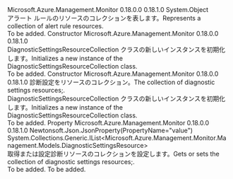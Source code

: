 <Type Name="DiagnosticSettingsResourceCollection" FullName="Microsoft.Azure.Management.Monitor.Management.Models.DiagnosticSettingsResourceCollection">
  <TypeSignature Language="C#" Value="public class DiagnosticSettingsResourceCollection" />
  <TypeSignature Language="ILAsm" Value=".class public auto ansi beforefieldinit DiagnosticSettingsResourceCollection extends System.Object" />
  <TypeSignature Language="DocId" Value="T:Microsoft.Azure.Management.Monitor.Management.Models.DiagnosticSettingsResourceCollection" />
  <TypeSignature Language="VB.NET" Value="Public Class DiagnosticSettingsResourceCollection" />
  <TypeSignature Language="F#" Value="type DiagnosticSettingsResourceCollection = class" />
  <AssemblyInfo>
    <AssemblyName>Microsoft.Azure.Management.Monitor</AssemblyName>
    <AssemblyVersion>0.18.0.0</AssemblyVersion>
    <AssemblyVersion>0.18.1.0</AssemblyVersion>
  </AssemblyInfo>
  <Base>
    <BaseTypeName>System.Object</BaseTypeName>
  </Base>
  <Interfaces />
  <Docs>
    <summary>
            <span data-ttu-id="2ce3c-101">アラート ルールのリソースのコレクションを表します。</span><span class="sxs-lookup"><span data-stu-id="2ce3c-101">Represents a collection of alert rule resources.</span></span>
            </summary>
    <remarks>To be added.</remarks>
  </Docs>
  <Members>
    <Member MemberName=".ctor">
      <MemberSignature Language="C#" Value="public DiagnosticSettingsResourceCollection ();" />
      <MemberSignature Language="ILAsm" Value=".method public hidebysig specialname rtspecialname instance void .ctor() cil managed" />
      <MemberSignature Language="DocId" Value="M:Microsoft.Azure.Management.Monitor.Management.Models.DiagnosticSettingsResourceCollection.#ctor" />
      <MemberSignature Language="VB.NET" Value="Public Sub New ()" />
      <MemberType>Constructor</MemberType>
      <AssemblyInfo>
        <AssemblyName>Microsoft.Azure.Management.Monitor</AssemblyName>
        <AssemblyVersion>0.18.0.0</AssemblyVersion>
        <AssemblyVersion>0.18.1.0</AssemblyVersion>
      </AssemblyInfo>
      <Parameters />
      <Docs>
        <summary>
            <span data-ttu-id="2ce3c-102">DiagnosticSettingsResourceCollection クラスの新しいインスタンスを初期化します。</span><span class="sxs-lookup"><span data-stu-id="2ce3c-102">Initializes a new instance of the DiagnosticSettingsResourceCollection class.</span></span>
            </summary>
        <remarks>To be added.</remarks>
      </Docs>
    </Member>
    <Member MemberName=".ctor">
      <MemberSignature Language="C#" Value="public DiagnosticSettingsResourceCollection (System.Collections.Generic.IList&lt;Microsoft.Azure.Management.Monitor.Management.Models.DiagnosticSettingsResource&gt; value = null);" />
      <MemberSignature Language="ILAsm" Value=".method public hidebysig specialname rtspecialname instance void .ctor(class System.Collections.Generic.IList`1&lt;class Microsoft.Azure.Management.Monitor.Management.Models.DiagnosticSettingsResource&gt; value) cil managed" />
      <MemberSignature Language="DocId" Value="M:Microsoft.Azure.Management.Monitor.Management.Models.DiagnosticSettingsResourceCollection.#ctor(System.Collections.Generic.IList{Microsoft.Azure.Management.Monitor.Management.Models.DiagnosticSettingsResource})" />
      <MemberSignature Language="VB.NET" Value="Public Sub New (Optional value As IList(Of DiagnosticSettingsResource) = null)" />
      <MemberSignature Language="F#" Value="new Microsoft.Azure.Management.Monitor.Management.Models.DiagnosticSettingsResourceCollection : System.Collections.Generic.IList&lt;Microsoft.Azure.Management.Monitor.Management.Models.DiagnosticSettingsResource&gt; -&gt; Microsoft.Azure.Management.Monitor.Management.Models.DiagnosticSettingsResourceCollection" Usage="new Microsoft.Azure.Management.Monitor.Management.Models.DiagnosticSettingsResourceCollection value" />
      <MemberType>Constructor</MemberType>
      <AssemblyInfo>
        <AssemblyName>Microsoft.Azure.Management.Monitor</AssemblyName>
        <AssemblyVersion>0.18.0.0</AssemblyVersion>
        <AssemblyVersion>0.18.1.0</AssemblyVersion>
      </AssemblyInfo>
      <Parameters>
        <Parameter Name="value" Type="System.Collections.Generic.IList&lt;Microsoft.Azure.Management.Monitor.Management.Models.DiagnosticSettingsResource&gt;" />
      </Parameters>
      <Docs>
        <param name="value"><span data-ttu-id="2ce3c-103">診断設定をリソースのコレクション。</span><span class="sxs-lookup"><span data-stu-id="2ce3c-103">The collection of diagnostic settings resources;.</span></span></param>
        <summary>
            <span data-ttu-id="2ce3c-104">DiagnosticSettingsResourceCollection クラスの新しいインスタンスを初期化します。</span><span class="sxs-lookup"><span data-stu-id="2ce3c-104">Initializes a new instance of the DiagnosticSettingsResourceCollection class.</span></span>
            </summary>
        <remarks>To be added.</remarks>
      </Docs>
    </Member>
    <Member MemberName="Value">
      <MemberSignature Language="C#" Value="public System.Collections.Generic.IList&lt;Microsoft.Azure.Management.Monitor.Management.Models.DiagnosticSettingsResource&gt; Value { get; set; }" />
      <MemberSignature Language="ILAsm" Value=".property instance class System.Collections.Generic.IList`1&lt;class Microsoft.Azure.Management.Monitor.Management.Models.DiagnosticSettingsResource&gt; Value" />
      <MemberSignature Language="DocId" Value="P:Microsoft.Azure.Management.Monitor.Management.Models.DiagnosticSettingsResourceCollection.Value" />
      <MemberSignature Language="VB.NET" Value="Public Property Value As IList(Of DiagnosticSettingsResource)" />
      <MemberSignature Language="F#" Value="member this.Value : System.Collections.Generic.IList&lt;Microsoft.Azure.Management.Monitor.Management.Models.DiagnosticSettingsResource&gt; with get, set" Usage="Microsoft.Azure.Management.Monitor.Management.Models.DiagnosticSettingsResourceCollection.Value" />
      <MemberType>Property</MemberType>
      <AssemblyInfo>
        <AssemblyName>Microsoft.Azure.Management.Monitor</AssemblyName>
        <AssemblyVersion>0.18.0.0</AssemblyVersion>
        <AssemblyVersion>0.18.1.0</AssemblyVersion>
      </AssemblyInfo>
      <Attributes>
        <Attribute>
          <AttributeName>Newtonsoft.Json.JsonProperty(PropertyName="value")</AttributeName>
        </Attribute>
      </Attributes>
      <ReturnValue>
        <ReturnType>System.Collections.Generic.IList&lt;Microsoft.Azure.Management.Monitor.Management.Models.DiagnosticSettingsResource&gt;</ReturnType>
      </ReturnValue>
      <Docs>
        <summary>
            <span data-ttu-id="2ce3c-105">取得または設定診断リソースのコレクションを設定します。</span><span class="sxs-lookup"><span data-stu-id="2ce3c-105">Gets or sets the collection of diagnostic settings resources;.</span></span>
            </summary>
        <value>To be added.</value>
        <remarks>To be added.</remarks>
      </Docs>
    </Member>
  </Members>
</Type>